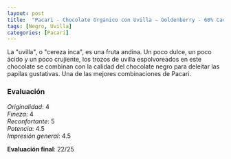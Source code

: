 ```yaml
---
layout: post
title:  "Pacari - Chocolate Organico con Uvilla – Goldenberry - 60% Cacao"
tags: [Negro, Uvilla] 
categories: [Pacari]
---
```


La "uvilla", o "cereza inca", es una fruta andina. Un poco dulce, un poco ácido y un poco crujiente, los trozos de uvilla espolvoreados en este chocolate se combinan con la calidad del chocolate negro para deleitar las papilas gustativas. Una de las mejores combinaciones de Pacari.


### Evaluación

_Originalidad_: 4  
_Fineza_: 4  
_Reconfortante_: 5  
_Potencia_: 4.5  
_Impresión general_: 4.5

**Evaluación final**: 22/25
